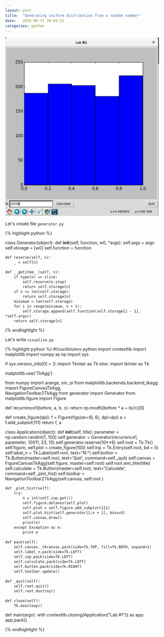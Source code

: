 ```yaml
---
layout: post
title:  "Generating uniform distribution from a random number"
date:   2015-09-17 20:01:21
categories: python
---
```


![uniform distrbution](/images/post1/post1.png)

Let's create file `generator.py`

{% highlight python %}


class Generator(object):
    def __init__(self, function, w0, *args):
        self.args = args
        self.storage = [w0]
        self.function = function

    def reserve(self, n):
        _ = self[n]

    def __getitem__(self, n):
        if type(n) == slice:
            self.reserve(n.stop)
            return self.storage[n]
        if n <= len(self.storage):
            return self.storage[n]
        minimum = len(self.storage)
        for i in range(minimum, n + 1):
            self.storage.append(self.function(self.storage[i - 1], *self.args))
        return self.storage[n]

{% endhighlight  %}

Let's write `visualize.py`


{% highlight python %}
#!/usr/bin/env python
import contextlib
import matplotlib
import numpy as np
import sys

if sys.version_info[0] < 3:
    import Tkinter as Tk
else:
    import tkinter as Tk

matplotlib.use('TkAgg')

from numpy import arange, sin, pi
from matplotlib.backends.backend_tkagg import FigureCanvasTkAgg, \
                                       NavigationToolbar2TkAgg
from generator import Generator
from matplotlib.figure import Figure


def recurrence1(before, a, b, c):
    return np.modf((before * a + b)/c)[0]
    
def create_figure(dpi):
    f = Figure(figsize=(6, 6), dpi=dpi)
    a = f.add_subplot(111)
    return f, a



class Application(object):
    def __init__(self, title):
        parameter = np.random.randint(1, 100)
        self.generator = Generator(recurrence1, parameter, 10011, 23, 13)
        self.generator.reserve(10**6)
        self.root = Tk.Tk()
        self.figure, self.plot = create_figure(100)
        self.inp = Tk.Entry(self.root, bd = 5)
        self.label_n = Tk.Label(self.root, text="N:")
        self.button = Tk.Button(master=self.root, text='Quit',
                                command=self._quit)
        self.canvas = FigureCanvasTkAgg(self.figure, master=self.root)
        self.root.wm_title(title)
        self.calculate = Tk.Button(master=self.root, text='Calculate',
                                   command=self._plot_hist)
        self.toolbar = NavigationToolbar2TkAgg(self.canvas, self.root )

    def _plot_hist(self):
        try:
            n = int(self.inp.get())
            self.figure.delaxes(self.plot)
            self.plot = self.figure.add_subplot(111)
            self.plot.hist(self.generator[1:n + 1], bins=5)
            self.canvas.draw()
            print(n)
        except Exception as e:
            print e

    def pack(self):
        self.canvas._tkcanvas.pack(side=Tk.TOP, fill=Tk.BOTH, expand=1)
        self.label_n.pack(side=Tk.LEFT)
        self.inp.pack(side=Tk.LEFT)
        self.calculate.pack(side=Tk.LEFT)
        self.button.pack(side=Tk.RIGHT)
        self.toolbar.update()

    def _quit(self):
        self.root.quit()
        self.root.destroy()  
    
    def close(self):
        Tk.mainloop()

def main(argv):
    with contextlib.closing(Application("Lab #1")) as app:
        app.pack()


{% endhighlight %}

[tshev]:      http://tshev.org
[tshev-gh]:   https://github.com/tshev
[jekyll-help]: https://github.com/tshev
